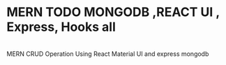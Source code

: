 # MERN TODO MONGODB ,REACT UI , Express, Hooks all

<br>
MERN CRUD Operation Using React Material UI and express mongodb